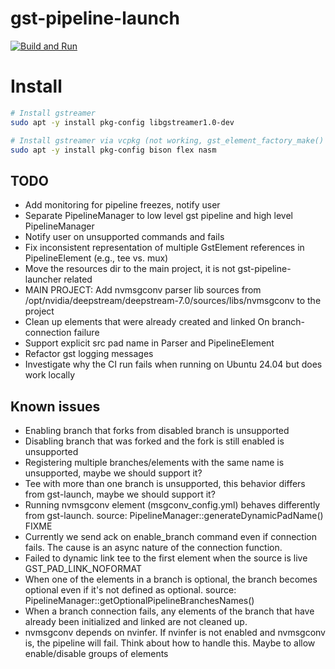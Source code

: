 # gst-pipeline-launch

[![Build and Run](https://github.com/shalex88/gst-example/actions/workflows/build.yaml/badge.svg)](https://github.com/shalex88/gst-example/actions/workflows/build.yaml)

# Install

```bash
# Install gstreamer
sudo apt -y install pkg-config libgstreamer1.0-dev

# Install gstreamer via vcpkg (not working, gst_element_factory_make() returns NULL)
sudo apt -y install pkg-config bison flex nasm
```

## TODO

- Add monitoring for pipeline freezes, notify user
- Separate PipelineManager to low level gst pipeline and high level PipelineManager
- Notify user on unsupported commands and fails
- Fix inconsistent representation of multiple GstElement references in PipelineElement (e.g., tee vs. mux)
- Move the resources dir to the main project, it is not gst-pipeline-launcher related
- MAIN PROJECT: Add nvmsgconv parser lib sources from /opt/nvidia/deepstream/deepstream-7.0/sources/libs/nvmsgconv to the project
- Clean up elements that were already created and linked On branch-connection failure
- Support explicit src pad name in Parser and PipelineElement
- Refactor gst logging messages
- Investigate why the CI run fails when running on Ubuntu 24.04 but does work locally

## Known issues

- Enabling branch that forks from disabled branch is unsupported
- Disabling branch that was forked and the fork is still enabled is unsupported
- Registering multiple branches/elements with the same name is unsupported, maybe we should support it?
- Tee with more than one branch is unsupported, this behavior differs from gst-launch, maybe we should support it?
- Running nvmsgconv element (msgconv_config.yml) behaves differently from gst-launch. source: PipelineManager::generateDynamicPadName() FIXME
- Currently we send ack on enable_branch command even if connection fails. The cause is an async nature of the connection function.
- Failed to dynamic link tee to the first element when the source is live GST_PAD_LINK_NOFORMAT
- When one of the elements in a branch is optional, the branch becomes optional even if it's not defined as optional. source: PipelineManager::getOptionalPipelineBranchesNames()
- When a branch connection fails, any elements of the branch that have already been initialized and linked are not cleaned up.
- nvmsgconv depends on nvinfer. If nvinfer is not enabled and nvmsgconv is, the pipeline will fail. Think about how to handle this. Maybe to allow enable/disable groups of elements